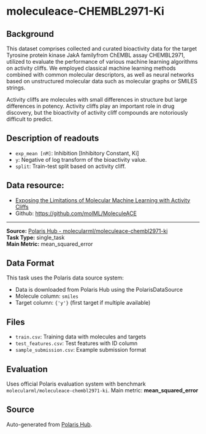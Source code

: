 # moleculeace-CHEMBL2971-Ki

## Background
This dataset comprises collected and curated bioactivity data for the target Tyrosine protein kinase JakA familyfrom ChEMBL assay CHEMBL2971, utilized to evaluate the performance of various machine learning algorithms on activity cliffs. We employed classical machine learning methods combined with common molecular descriptors, as well as neural networks based on unstructured molecular data such as molecular graphs or SMILES strings.

Activity cliffs are molecules with small differences in structure but large differences in potency. Activity cliffs play an important role in drug discovery, but the bioactivity of activity cliff compounds are notoriously difficult to predict.

## Description of readouts
- `exp_mean [nM]`: Inhibition [Inhibitory Constant, Ki]
- `y`: Negative of log transform of the bioactivity value.
- `split`: Train-test split based on activity cliff.

## Data resource:
- [Exposing the Limitations of Molecular Machine Learning with Activity Cliffs
](https://pubs.acs.org/doi/10.1021/acs.jcim.2c01073)
- Github: https://github.com/molML/MoleculeACE

---

**Source:** [Polaris Hub - molecularml/moleculeace-chembl2971-ki](https://polarishub.io)  
**Task Type:** single_task  
**Main Metric:** mean_squared_error

## Data Format

This task uses the Polaris data source system:
- Data is downloaded from Polaris Hub using the PolarisDataSource
- Molecule column: `smiles`
- Target column: `{'y'}` (first target if multiple available)

## Files

- `train.csv`: Training data with molecules and targets
- `test_features.csv`: Test features with ID column
- `sample_submission.csv`: Example submission format

## Evaluation

Uses official Polaris evaluation system with benchmark `molecularml/moleculeace-chembl2971-ki`.
Main metric: **mean_squared_error**

## Source

Auto-generated from [Polaris Hub](https://polarishub.io/).
